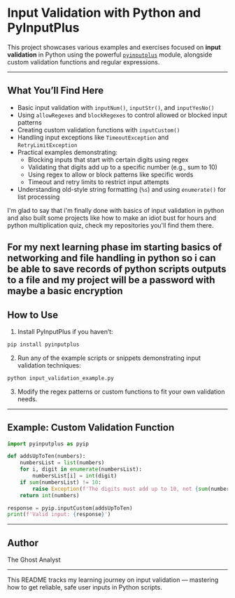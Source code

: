 # Input Validation with Python and PyInputPlus

This project showcases various examples and exercises focused on **input validation** in Python using the powerful [`pyinputplus`](https://pypi.org/project/PyInputPlus/) module, alongside custom validation functions and regular expressions.

---

## What You’ll Find Here

- Basic input validation with `inputNum()`, `inputStr()`, and `inputYesNo()`
- Using `allowRegexes` and `blockRegexes` to control allowed or blocked input patterns
- Creating custom validation functions with `inputCustom()`
- Handling input exceptions like `TimeoutException` and `RetryLimitException`
- Practical examples demonstrating:
  - Blocking inputs that start with certain digits using regex
  - Validating that digits add up to a specific number (e.g., sum to 10)
  - Using regex to allow or block patterns like specific words
  - Timeout and retry limits to restrict input attempts
- Understanding old-style string formatting (`%s`) and using `enumerate()` for list processing

I'm glad to say that i'm finally done with basics of input validation in python and also built some projects like how to make an idiot bust for hours and python multiplication quiz, check my repositories you'll find them there.

For my next learning phase im starting basics of networking and file handling in python so i can be able to save records of python scripts outputs to a file and my project will be a password with maybe a basic encryption 
---

## How to Use

1. Install PyInputPlus if you haven’t:

```bash
pip install pyinputplus
````

2. Run any of the example scripts or snippets demonstrating input validation techniques:

```bash
python input_validation_example.py
```

3. Modify the regex patterns or custom functions to fit your own validation needs.

---

## Example: Custom Validation Function

```python
import pyinputplus as pyip

def addsUpToTen(numbers):
    numbersList = list(numbers)
    for i, digit in enumerate(numbersList):
        numbersList[i] = int(digit)
    if sum(numbersList) != 10:
        raise Exception(f'The digits must add up to 10, not {sum(numbersList)}.')
    return int(numbers)

response = pyip.inputCustom(addsUpToTen)
print(f'Valid input: {response}')
```

---

## Author

The Ghost Analyst

---

This README tracks my learning journey on input validation — mastering how to get reliable, safe user inputs in Python scripts.

```
